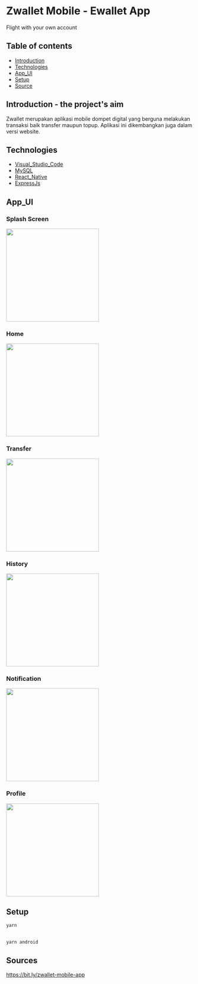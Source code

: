 # Zwallet Mobile - Ewallet App

Flight with your own account

## Table of contents

- [Introduction](##Introduction)
- [Technologies](##Technologies)
- [App_UI](##App_UI)
- [Setup](##Setup)
- [Source](##Source)

## Introduction - the project's aim

Zwallet merupakan aplikasi mobile dompet digital yang berguna melakukan transaksi baik transfer maupun topup. Aplikasi ini dikembangkan juga dalam versi website.



## Technologies

- [Visual_Studio_Code](https://code.visualstudio.com/)
- [MySQL](https://www.mysql.com/)
- [React_Native](https://reactnative.dev/)
- [ExpressJs](https://expressjs.com/)

## App_UI

### Splash Screen

<img src="https://cdn.discordapp.com/attachments/785305535292899332/785317275686797353/Screenshot_2020-12-07-07-15-16-26_6ccc36aae7725186ae77289286332e7e.jpg" width="250">

### Home

<img src="https://cdn.discordapp.com/attachments/785305535292899332/788984653590691841/Screenshot_2020-12-17-11-22-04-42_6ccc36aae7725186ae77289286332e7e.jpg" width="250">

### Transfer

<img src="https://cdn.discordapp.com/attachments/785305535292899332/788984654035681290/Screenshot_2020-12-17-11-22-12-15_6ccc36aae7725186ae77289286332e7e.jpg" width="250">

### History

<img src="https://cdn.discordapp.com/attachments/785305535292899332/788984654559838228/Screenshot_2020-12-17-11-22-21-30_6ccc36aae7725186ae77289286332e7e.jpg" width="250">

### Notification

<img src="https://cdn.discordapp.com/attachments/785305535292899332/785317265628201020/Screenshot_2020-12-07-08-27-19-58_6ccc36aae7725186ae77289286332e7e.jpg" width="250">

### Profile

<img src="https://cdn.discordapp.com/attachments/785305535292899332/788984654854094898/Screenshot_2020-12-17-11-22-33-22_6ccc36aae7725186ae77289286332e7e.jpg" width="250">

## Setup

`yarn`

<br/> `yarn android`

## Sources

https://bit.ly/zwallet-mobile-app
